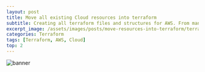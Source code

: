 ```yaml
---
layout: post
title: Move all existing Cloud resources into terraform
subtitle: Creating all terraform files and structures for AWS. From manual create to IaC. 
excerpt_image: /assets/images/posts/move-resources-into-terraform/terraform-gif.gif
categories: Terraform
tags: [Terraform, AWS, Cloud]
top: 2
---
```


![banner](/assets/images/posts/move-resources-into-terraform/terraform-gif.gif)

